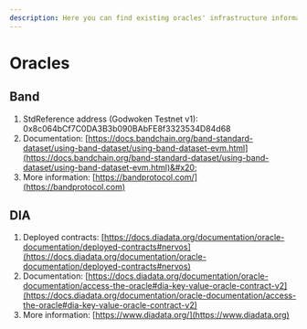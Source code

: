 ```yaml
---
description: Here you can find existing oracles' infrastructure information.
---
```


# Oracles

## Band

1. StdReference address (Godwoken Testnet v1): 0x8c064bCf7C0DA3B3b090BAbFE8f3323534D84d68
2. Documentation: [https://docs.bandchain.org/band-standard-dataset/using-band-dataset/using-band-dataset-evm.html](https://docs.bandchain.org/band-standard-dataset/using-band-dataset/using-band-dataset-evm.html)&#x20;
3. More information: [https://bandprotocol.com/](https://bandprotocol.com)

## DIA

1. Deployed contracts: [https://docs.diadata.org/documentation/oracle-documentation/deployed-contracts#nervos](https://docs.diadata.org/documentation/oracle-documentation/deployed-contracts#nervos)
2. Documentation: [https://docs.diadata.org/documentation/oracle-documentation/access-the-oracle#dia-key-value-oracle-contract-v2](https://docs.diadata.org/documentation/oracle-documentation/access-the-oracle#dia-key-value-oracle-contract-v2)
3. More information: [https://www.diadata.org/](https://www.diadata.org)
